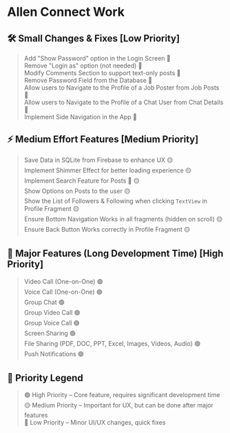 # Allen Connect Work

## 🛠️ Small Changes & Fixes [Low Priority]
> Add "Show Password" option in the Login Screen 🔵  
> Remove "Login as" option (not needed) 🔵  
> Modify Comments Section to support text-only posts 🔵  
> Remove Password Field from the Database 🔵  
> Allow users to Navigate to the Profile of a Job Poster from Job Posts 🔵  
> Allow users to Navigate to the Profile of a Chat User from Chat Details 🔵  
> Implement Side Navigation in the App 🔵

## ⚡ Medium Effort Features [Medium Priority]
> Save Data in SQLite from Firebase to enhance UX 🟡  
> Implement Shimmer Effect for better loading experience 🟡  
> Implement Search Feature for Posts 🔎 🟡  
> Show Options on Posts to the user 🟡  
> Show the List of Followers & Following when clicking `TextView` in Profile Fragment 🟡  
> Ensure Bottom Navigation Works in all fragments (hidden on scroll) 🟡  
> Ensure Back Button Works correctly in Profile Fragment 🟡

## 🚀 Major Features (Long Development Time) [High Priority]
> Video Call (One-on-One) 🟢  
> Voice Call (One-on-One) 🟢  
> Group Chat 🟢  
> Group Video Call 🟢  
> Group Voice Call 🟢  
> Screen Sharing 🟢  
> File Sharing (PDF, DOC, PPT, Excel, Images, Videos, Audio) 🟢  
> Push Notifications 🟢



## 🔵 Priority Legend
> 🟢 High Priority – Core feature, requires significant development time  
> 🟡 Medium Priority – Important for UX, but can be done after major features  
> 🔵 Low Priority – Minor UI/UX changes, quick fixes  
